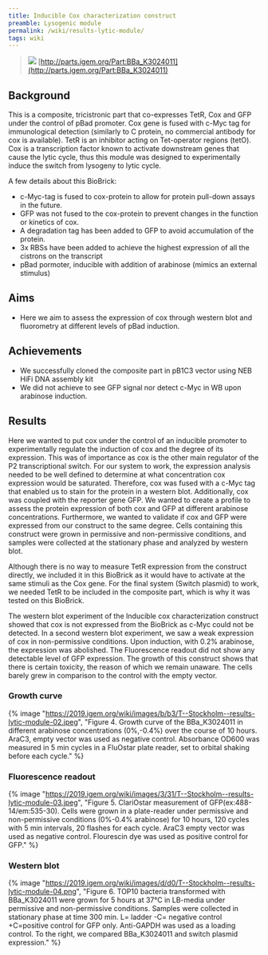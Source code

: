 ```yaml
---
title: Inducible Cox characterization construct
preamble: Lysogenic module
permalink: /wiki/results-lytic-module/
tags: wiki
---
```


> ![](https://2019.igem.org/wiki/images/1/1d/T--Stockholm--results-lytic-module-01.png) [http://parts.igem.org/Part:BBa_K3024011](http://parts.igem.org/Part:BBa_K3024011)

## Background

This is a composite, tricistronic part that co-expresses TetR, Cox and GFP under the control of pBad promoter. Cox gene is fused with c-Myc tag for immunological detection (similarly to C protein, no commercial antibody for cox is available). TetR is an inhibitor acting on Tet-operator regions (tetO). Cox is a transcription factor known to activate downstream genes that cause the lytic cycle, thus this module was designed to experimentally induce the switch from lysogeny to lytic cycle.

A few details about this BioBrick:

-   c-Myc-tag is fused to cox-protein to allow for protein pull-down assays in the future.
-   GFP was not fused to the cox-protein to prevent changes in the function or kinetics of cox.
-   A degradation tag has been added to GFP to avoid accumulation of the protein.
-   3x RBSs have been added to achieve the highest expression of all the cistrons on the transcript
-   pBad pormoter, inducible with addition of arabinose (mimics an external stimulus)

## Aims

-   Here we aim to assess the expression of cox through western blot and fluorometry at different levels of pBad induction.

## Achievements

-   We successfully cloned the composite part in pB1C3 vector using NEB HiFi DNA assembly kit
-   We did not achieve to see GFP signal nor detect c-Myc in WB upon arabinose induction.

## Results

Here we wanted to put cox under the control of an inducible promoter to experimentally regulate the induction of cox and the degree of its expression. This was of importance as cox is the other main regulator of the P2 transcriptional switch. For our system to work, the expression analysis needed to be well defined to determine at what concentration cox expression would be saturated. Therefore, cox was fused with a c-Myc tag that enabled us to stain for the protein in a western blot. Additionally, cox was coupled with the reporter gene GFP. We wanted to create a profile to assess the protein expression of both cox and GFP at different arabinose concentrations. Furthermore, we wanted to validate if cox and GFP were expressed from our construct to the same degree. Cells containing this construct were grown in permissive and non-permissive conditions, and samples were collected at the stationary phase and analyzed by western blot.

Although there is no way to measure TetR expression from the construct directly, we included it in this BioBrick as it would have to activate at the same stimuli as the Cox gene. For the final system (Switch plasmid) to work, we needed TetR to be included in the composite part, which is why it was tested on this BioBrick.

The western blot experiment of the Inducible cox characterization construct showed that cox is not expressed from the BioBrick as c-Myc could not be detected. In a second western blot experiment, we saw a weak expression of cox in non-permissive conditions. Upon induction, with 0.2% arabinose, the expression was abolished. The Fluorescence readout did not show any detectable level of GFP expression. The growth of this construct shows that there is certain toxicity, the reason of which we remain unaware. The cells barely grew in comparison to the control with the empty vector.

### Growth curve

{% image "https://2019.igem.org/wiki/images/b/b3/T--Stockholm--results-lytic-module-02.jpeg", "Figure 4. Growth curve of the BBa_K3024011 in different arabinose concentrations (0%,-0.4%) over the course of 10 hours. AraC3, empty vector was used as negative control. Absorbance OD600 was measured in 5 min cycles in a FluOstar plate reader, set to orbital shaking before each cycle." %}

### Fluorescence readout

{% image "https://2019.igem.org/wiki/images/3/31/T--Stockholm--results-lytic-module-03.jpeg", "Figure 5. ClariOstar measurement of GFP(ex:488-14/em:535-30). Cells were grown in a plate-reader under permissive and non-permissive conditions (0%-0.4% arabinose) for 10 hours, 120 cycles with 5 min intervals, 20 flashes for each cycle. AraC3 empty vector was used as negative control. Flourescin dye was used as positive control for GFP." %}

### Western blot

{% image "https://2019.igem.org/wiki/images/d/d0/T--Stockholm--results-lytic-module-04.png", "Figure 6. TOP10 bacteria transformed with BBa_K3024011 were grown for 5 hours at 37°C in LB-media under permissive and non-permissive conditions. Samples were collected in stationary phase at time 300 min. L= ladder -C= negative control +C=positive control for GFP only. Anti-GAPDH was used as a loading control. To the right, we compared BBa_K3024011 and switch plasmid expression." %}
